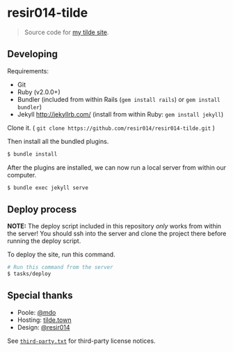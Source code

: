 resir014-tilde
==============

> Source code for [my tilde site](https://tilde.town/~resir014/).

Developing
----------

Requirements:
* Git
* Ruby (v2.0.0+)
* Bundler
  (included from within Rails (`gem install rails`) or `gem install bundler`)
* Jekyll <http://jekyllrb.com/>
  (install from within Ruby: `gem install jekyll`)

Clone it. ( `git clone https://github.com/resir014/resir014-tilde.git` )

Then install all the bundled plugins.

```bash
$ bundle install
```

After the plugins are installed, we can now run a local server from within our computer.

```bash
$ bundle exec jekyll serve
```

Deploy process
--------------

**NOTE:** The deploy script included in this repository *only* works from within the server! You should ssh into the server and clone the project there before running the deploy script.

To deploy the site, run this command.

```bash
# Run this command from the server
$ tasks/deploy
```

Special thanks
--------------

* Poole: [@mdo](https://twitter.com/mdo)
* Hosting: [tilde.town](https://tilde.town)
* Design: [@resir014](https://twitter.com/resir014)

See [`third-party.txt`](https://github.com/resir014/resir014-tilde/blob/master/third-party.txt) for third-party license notices.
